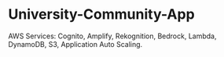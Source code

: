 # University-Community-App
AWS Services: Cognito, Amplify, Rekognition, Bedrock, Lambda, DynamoDB, S3, Application Auto Scaling.
